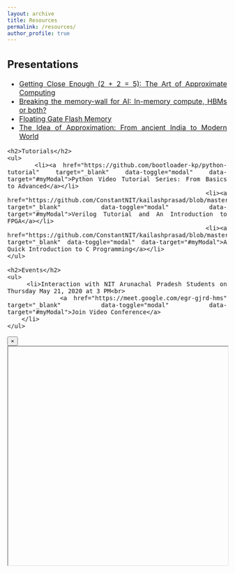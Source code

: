 ```yaml
---
layout: archive
title: Resources
permalink: /resources/
author_profile: true
---
```

<div style="text-align: justify; font-size: 16px;">
    <h2>Presentations</h2>
    <ul>
        <li><a href="https://github.com/ConstantNIT/kailashprasad/blob/master/_pages/Getting%20Close%20Enough%20(2%20%2B%202%20%3D%205)%3A%20The%20Art%20of%20Approximate%20Computing.pdf" target="_blank" data-toggle="modal" data-target="#myModal">Getting Close Enough (2 + 2 = 5): The Art of Approximate Computing</a></li>
        <li><a href="https://github.com/ConstantNIT/kailashprasad/blob/master/_pages/IMC_HBM.pdf" target="_blank" data-toggle="modal" data-target="#myModal">Breaking the memory-wall for AI: In-memory compute, HBMs or both?</a></li>
        <li><a href="https://github.com/ConstantNIT/kailashprasad/blob/master/_pages/Fabrication.pdf" target="_blank" data-toggle="modal" data-target="#myModal">Floating Gate Flash Memory</a></li>
        <li><a href="https://github.com/ConstantNIT/kailashprasad/blob/master/_pages/ApproximateComputing.pdf" target="_blank" data-toggle="modal" data-target="#myModal">The Idea of Approximation: From ancient India to Modern World</a></li>
    </ul>
    
    <h2>Tutorials</h2>
    <ul>
        <li><a href="https://github.com/bootloader-kp/python-tutorial" target="_blank" data-toggle="modal" data-target="#myModal">Python Video Tutorial Series: From Basics to Advanced</a></li>
        <li><a href="https://github.com/ConstantNIT/kailashprasad/blob/master/_pages/VerilogTutorial.pdf" target="_blank" data-toggle="modal" data-target="#myModal">Verilog Tutorial and An Introduction to FPGA</a></li>
        <li><a href="https://github.com/ConstantNIT/kailashprasad/blob/master/_pages/C_Programming.pdf" target="_blank" data-toggle="modal" data-target="#myModal">A Quick Introduction to C Programming</a></li>
    </ul>
    
    <h2>Events</h2>
    <ul>
        <li>Interaction with NIT Arunachal Pradesh Students on Thursday May 21, 2020 at 3 PM<br>
            <a href="https://meet.google.com/egr-gjrd-hms" target="_blank" data-toggle="modal" data-target="#myModal">Join Video Conference</a>
        </li>
    </ul>
</div>

<!-- Modal -->
<div class="modal fade" id="myModal" tabindex="-1" role="dialog" aria-labelledby="myModalLabel" aria-hidden="true">
    <div class="modal-dialog modal-lg">
        <div class="modal-content">
            <div class="modal-header">
                <button type="button" class="close" data-dismiss="modal" aria-hidden="true">&times;</button>
            </div>
            <div class="modal-body">
                <iframe src="" style="width: 100%; height: 500px;"></iframe>
            </div>
        </div>
    </div>
</div>

